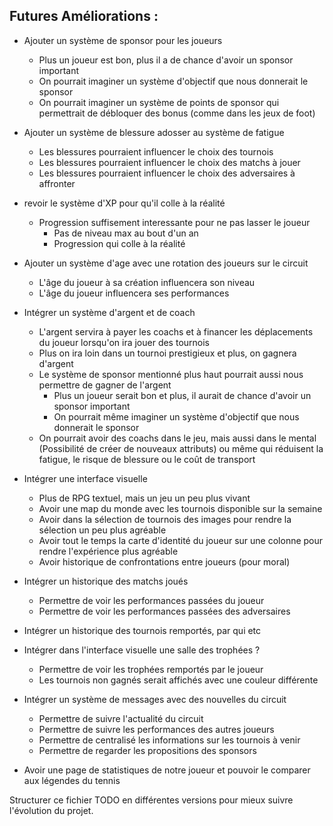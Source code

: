 ## Futures Améliorations :

- Ajouter un système de sponsor pour les joueurs
  - Plus un joueur est bon, plus il a de chance d'avoir un sponsor important
  - On pourrait imaginer un système d'objectif que nous donnerait le sponsor
  - On pourrait imaginer un système de points de sponsor qui permettrait de débloquer des bonus (comme dans les jeux de foot)

- Ajouter un système de blessure adosser au système de fatigue
  - Les blessures pourraient influencer le choix des tournois
  - Les blessures pourraient influencer le choix des matchs à jouer
  - Les blessures pourraient influencer le choix des adversaires à affronter

- revoir le système d'XP pour qu'il colle à la réalité
  - Progression suffisement interessante pour ne pas lasser le joueur
    - Pas de niveau max au bout d'un an
    - Progression qui colle à la réalité

- Ajouter un système d'age avec une rotation des joueurs sur le circuit
  - L'âge du joueur à sa création influencera son niveau
  - L'âge du joueur influencera ses performances

- Intégrer un système d'argent et de coach
  - L'argent servira à payer les coachs et à financer les déplacements du joueur lorsqu'on ira jouer des tournois
  - Plus on ira loin dans un tournoi prestigieux et plus, on gagnera d'argent
  - Le système de sponsor mentionné plus haut pourrait aussi nous permettre de gagner de l'argent
    - Plus un joueur serait bon et plus, il aurait de chance d'avoir un sponsor important
    - On pourrait même imaginer un système d'objectif que nous donnerait le sponsor
  - On pourrait avoir des coachs dans le jeu, mais aussi dans le mental 
(Possibilité de créer de nouveaux attributs) ou même qui réduisent la fatigue, le risque de blessure ou le coût de transport

- Intégrer une interface visuelle
  - Plus de RPG textuel, mais un jeu un peu plus vivant
  - Avoir une map du monde avec les tournois disponible sur la semaine
  - Avoir dans la sélection de tournois des images pour rendre la sélection un peu plus agréable
  - Avoir tout le temps la carte d'identité du joueur sur une colonne pour rendre l'expérience plus agréable
  - Avoir historique de confrontations entre joueurs (pour moral)

- Intégrer un historique des matchs joués
  - Permettre de voir les performances passées du joueur
  - Permettre de voir les performances passées des adversaires

- Intégrer un historique des tournois remportés, par qui etc

- Intégrer dans l'interface visuelle une salle des trophées ? 
  - Permettre de voir les trophées remportés par le joueur
  - Les tournois non gagnés serait affichés avec une couleur différente

- Intégrer un système de messages avec des nouvelles du circuit
  - Permettre de suivre l'actualité du circuit
  - Permettre de suivre les performances des autres joueurs
  - Permettre de centralisé les informations sur les tournois à venir
  - Permettre de regarder les propositions des sponsors 

- Avoir une page de statistiques de notre joueur et pouvoir le comparer aux légendes du tennis

Structurer ce fichier TODO en différentes versions pour mieux suivre l'évolution du projet.


